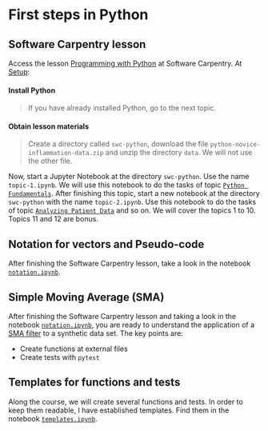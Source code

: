# First steps in Python

## Software Carpentry lesson

Access the lesson [Programming with Python](https://swcarpentry.github.io/python-novice-inflammation/)
at Software Carpentry. At [Setup](https://swcarpentry.github.io/python-novice-inflammation/setup.html):

#### Install Python

> If you have already installed Python, go to the next topic.

#### Obtain lesson materials

> Create a directory called `swc-python`, download the file
`python-novice-inflammation-data.zip` and unzip the directory `data`. We will
not use the other file.

Now, start a Jupyter Notebook at the directory `swc-python`. Use the name
`topic-1.ipynb`. We will use this notebook to do the tasks of topic
[`Python Fundamentals`](https://swcarpentry.github.io/python-novice-inflammation/01-intro/index.html).
After finishing this topic, start a new notebook at the
directory `swc-python` with the name `topic-2.ipynb`. Use this notebook to
do the tasks of topic [`Analyzing Patient Data`](https://swcarpentry.github.io/python-novice-inflammation/02-numpy/index.html)
and so on. We will cover the topics 1 to 10. Topics 11 and 12 are bonus.

## Notation for vectors and Pseudo-code

After finishing the Software Carpentry lesson, take a look in the notebook
[`notation.ipynb`](https://nbviewer.jupyter.org/github/birocoles/Disciplina-metodos-computacionais/blob/main/Content/first_steps_Python/notation.ipynb).

## Simple Moving Average (SMA)

After finishing the Software Carpentry lesson and taking a look in the notebook
[`notation.ipynb`](https://nbviewer.jupyter.org/github/birocoles/Disciplina-metodos-computacionais/blob/main/Content/first_steps_Python/notation.ipynb),
you are ready to understand the application of a [SMA filter](https://en.wikipedia.org/wiki/Moving_average#Simple_moving_average) to a synthetic data set. The key points are:

* Create functions at external files
* Create tests with `pytest`

## Templates for functions and tests

Along the course, we will create several functions and tests. In order to keep
them readable, I have established templates. Find them in the notebook
[`templates.ipynb`](https://nbviewer.jupyter.org/github/birocoles/Disciplina-metodos-computacionais/blob/main/Content/first_steps_Python/templates.ipynb).
